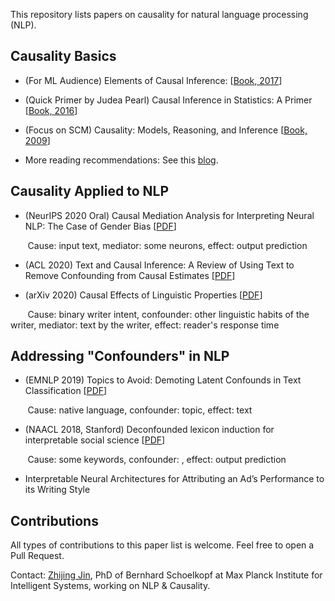 This repository lists papers on causality for natural language processing (NLP).


## Causality Basics 
- (For ML Audience) Elements of Causal Inference: [[Book, 2017](https://library.oapen.org/bitstream/handle/20.500.12657/26040/11283.pdf?sequence=1)]

- (Quick Primer by Judea Pearl) Causal Inference in Statistics: A Primer [[Book, 2016](http://bayes.cs.ucla.edu/PRIMER/)]
- (Focus on SCM) Causality: Models, Reasoning, and Inference [[Book, 2009](https://www.amazon.de/Causality-Reasoning-Inference-Judea-Pearl/dp/0521773628)]
- More reading recommendations: See this [blog](https://www.bradyneal.com/which-causal-inference-book).

## Causality Applied to NLP
- (NeurIPS 2020 Oral) Causal Mediation Analysis for Interpreting Neural NLP:
The Case of Gender Bias [[PDF](https://arxiv.org/pdf/2004.12265.pdf)]

&nbsp;&nbsp;&nbsp;&nbsp;&nbsp;&nbsp; Cause: input text, mediator: some neurons, effect: output prediction

- (ACL 2020) Text and Causal Inference: A Review of Using Text to Remove Confounding from Causal Estimates [[PDF]](https://www.aclweb.org/anthology/2020.acl-main.474.pdf)

- (arXiv 2020) Causal Effects of Linguistic Properties [[PDF](https://arxiv.org/pdf/2010.12919.pdf)]


&nbsp;&nbsp;&nbsp;&nbsp;&nbsp;&nbsp; Cause: binary writer intent, confounder: other linguistic habits of the writer, mediator: text by the writer, effect: reader's response time

## Addressing "Confounders" in NLP
- (EMNLP 2019) Topics to Avoid: Demoting Latent Confounds in Text Classification [[PDF](https://arxiv.org/pdf/1909.00453.pdf)]

&nbsp;&nbsp;&nbsp;&nbsp;&nbsp;&nbsp; Cause: native language, confounder: topic, effect: text

- (NAACL 2018, Stanford) Deconfounded lexicon induction for interpretable social science [[PDF](https://www.aclweb.org/anthology/N18-1146.pdf)]

&nbsp;&nbsp;&nbsp;&nbsp;&nbsp;&nbsp; Cause: some keywords, confounder: , effect: output prediction

- Interpretable Neural Architectures for Attributing an Ad’s Performance to its Writing Style

## Contributions
All types of contributions to this paper list is welcome. Feel free to open a Pull Request.

Contact: [Zhijing Jin](zhijing-jin.com), PhD of Bernhard Schoelkopf at Max Planck Institute for Intelligent Systems, working on NLP & Causality.

